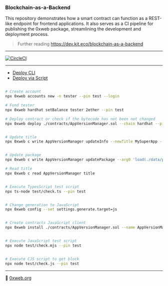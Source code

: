 ### Blockchain-as-a-Backend

This repository demonstrates how a smart contract can function as a REST-like endpoint for frontend applications. It also serves as a CI pipeline for publishing the 0xweb package, streamlining the development and deployment process.


> Further reading https://dev.kit.eco/blockchain-as-a-backend

----

[![CircleCI](https://dl.circleci.com/status-badge/img/gh/0xweb-org/examples-backend/tree/master.svg?style=svg)](https://dl.circleci.com/status-badge/redirect/gh/0xweb-org/examples-backend/tree/master)

----

- [Deploy CLI](./deploy-cli.sh)
- [Deploy via Script](./deploy-cli.sh)


```bash

# Create account
npx 0xweb accounts new -n tester --pin test --login

# Fund tester
npx 0xweb hardhat setBalance tester 2ether --pin test

# Deploy contract or check if the bytecode has not been not changed
npx 0xweb deploy ./contracts/AppVersionManager.sol --chain hardhat --pin test


# Update title
npx 0xweb c write AppVersionManager updateInfo --newTitle MySuperApp --pin test


# Update package
npx 0xweb c write AppVersionManager updatePackage --arg0 'load(./data/package.json)' --pin test

# Read title
npx 0xweb c read AppVersionManager title


# Execute TypesScript test script
npx ts-node test/check.ts --pin test


# Change generation to JavaScript
npx 0xweb config --set settings.generate.target=js


# Create contracts JavaScript client
npx 0xweb install ./contracts/AppVersionManager.sol --name AppVersionManager --chain hardhat


# Execute JavaScript test script
npx node test/check.mjs --pin test


# Execute CJS script to get block
npx node test/check.js --pin test
```


----

🏁 [0xweb.org](https://0xweb.org)
